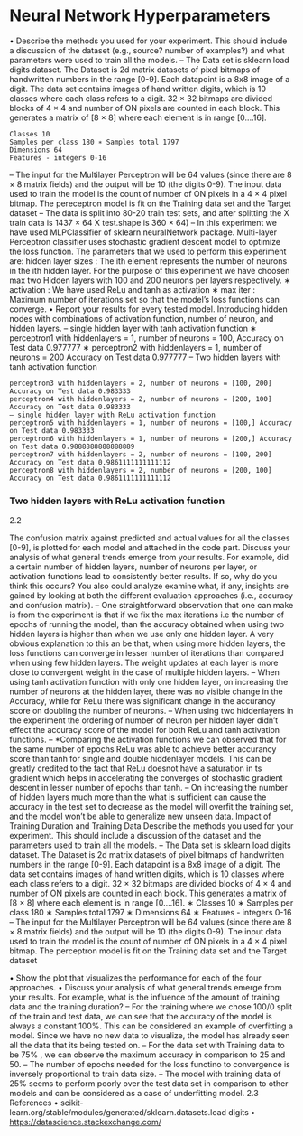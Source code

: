 #  Neural Network Hyperparameters
• Describe the methods you used for your experiment. This should include a discussion of the dataset (e.g., source? number of examples?) and what parameters were used to train all the models.
– The Data set is sklearn load digits dataset. The Dataset is 2d matrix datasets of pixel bitmaps of handwritten numbers in the range [0-9]. Each datapoint is a 8x8 image of a digit. The data set contains images of hand written digits, which is 10 classes where each class refers to a digit. 32 × 32 bitmaps are divided blocks of 4 × 4 and number of ON pixels are counted in each block. This generates a matrix of [8 × 8] where each element is in range [0....16].

```
Classes 10
Samples per class 180 ∗ Samples total 1797
Dimensions 64
Features - integers 0-16
```

– The input for the Multilayer Perceptron will be 64 values (since there are 8 × 8 matrix fields) and the output will be 10 (the digits 0-9). The input data used to train the model is the count of number of ON pixels in a 4 × 4 pixel bitmap. The pereceptron model is fit on the Training data set and the Target dataset
– The data is split into 80-20 train test sets, and after splitting the X train data is 1437 × 64 X test.shape is 360 × 64)
– In this experiment we have used MLPClassifier of sklearn.neuralNetwork package. Multi-layer Perceptron classifier uses stochastic gradient descent model to optimize the loss function. The parameters that we used to perform this experiment are:
hidden layer sizes : The ith element represents the number of neurons in the ith hidden layer. For the purpose of this experiment we have choosen max two Hidden layers with 100 and 200 neurons per layers respectively.
∗ activation : We have used ReLu and tanh as activation
∗ max iter : Maximum number of iterations set so that the model’s loss functions can converge.
• Report your results for every tested model. Introducing hidden nodes with combinations of activation function, number of neuron, and hidden layers.
– single hidden layer with tanh activation function
∗ perceptron1 with hiddenlayers = 1, number of neurons = 100, Accuracy on Test data 0.977777 ∗ perceptron2 with hiddenlayers = 1, number of neurons = 200 Accuracy on Test data 0.977777
– Two hidden layers with tanh activation function
```
perceptron3 with hiddenlayers = 2, number of neurons = [100, 200] Accuracy on Test data 0.983333
perceptron4 with hiddenlayers = 2, number of neurons = [200, 100] Accuracy on Test data 0.983333
– single hidden layer with ReLu activation function
perceptron5 with hiddenlayers = 1, number of neurons = [100,] Accuracy on Test data 0.983333
perceptron6 with hiddenlayers = 1, number of neurons = [200,] Accuracy on Test data 0.9888888888888889
perceptron7 with hiddenlayers = 2, number of neurons = [100, 200] Accuracy on Test data 0.9861111111111112
perceptron8 with hiddenlayers = 2, number of neurons = [200, 100] Accuracy on Test data 0.9861111111111112
```
### Two hidden layers with ReLu activation function
2.2
 
The confusion matrix against predicted and actual values for all the classes [0-9], is plotted for each model and attached in the code part.
Discuss your analysis of what general trends emerge from your results. For example, did a certain number of hidden layers, number of neurons per layer, or activation functions lead to consistently better results. If so, why do you think this occurs? You also could analyze examine what, if any, insights are gained by looking at both the different evaluation approaches (i.e., accuracy and confusion matrix).
– One straightforward observation that one can make is from the experiment is that if we fix the max iterations i.e the number of epochs of running the model, than the accuracy obtained when using two hidden layers is higher than when we use only one hidden layer. A very obvious explanation to this an be that, when using more hidden layers, the loss functions can converge in lesser number of iterations than compared when using few hidden layers. The weight updates at each layer is more close to convergent weight in the case of multiple hidden layers.
– When using tanh activation function with only one hidden layer, on increasing the number of neurons at the hidden layer, there was no visible change in the Accuracy, while for ReLu there was significant change in the accurancy score on doubling the number of neurons.
– When using two hiddenlayers in the experiment the ordering of number of neuron per hidden layer didn’t effect the accuracy score of the model for both ReLu and tanh activation functions.
– *Comparing the activation functions we can observed that for the same number of epochs ReLu was able to achieve better accurancy score than tanh for single and double hiddenlayer models. This can be greatly credited to the fact that ReLu doesnot have a saturation in ts gradient which helps in accelerating the converges of stochastic gradient descent in lesser number of epochs than tanh.
– On increasing the number of hidden layers much more than the what is sufficient can cause the accuracy in the test set to decrease as the model will overfit the training set, and the model won’t be able to generalize new unseen data.
Impact of Training Duration and Training Data
Describe the methods you used for your experiment. This should include a discussion of the dataset and the parameters used to train all the models.
– The Data set is sklearn load digits dataset. The Dataset is 2d matrix datasets of pixel bitmaps of handwritten numbers in the range [0-9]. Each datapoint is a 8x8 image of a digit. The data set contains images of hand written digits, which is 10 classes where each class refers to a digit. 32 × 32 bitmaps are divided blocks of 4 × 4 and number of ON pixels are counted in each block. This generates a matrix of [8 × 8] where each element is in range [0....16].
∗ Classes 10
∗ Samples per class 180 ∗ Samples total 1797
∗ Dimensions 64
∗ Features - integers 0-16
– The input for the Multilayer Perceptron will be 64 values (since there are 8 × 8 matrix fields) and the output will be 10 (the digits 0-9). The input data used to train the model is the count of number of ON pixels in a 4 × 4 pixel bitmap. The perceptron model is fit on the Training data set and the Target dataset

• Show the plot that visualizes the performance for each of the four approaches.
• Discuss your analysis of what general trends emerge from your results. For example, what is the influence of the amount of training data and the training duration?
– For the training where we chose 100/0 split of the train and test data, we can see that the accuracy of the model is always a constant 100%. This can be considered an example of overfitting a model. Since we have no new data to visualize, the model has already seen all the data that its being tested on.
– For the data set with Training data to be 75% , we can observe the maximum accuracy in comparison to 25 and 50.
– The number of epochs needed for the loss functino to convergence is inversely proportional to train data size.
– The model with training data of 25% seems to perform poorly over the test data set in comparison to other models and can be considered as a case of underfitting model.
2.3 References
• scikit-learn.org/stable/modules/generated/sklearn.datasets.load digits
• https://datascience.stackexchange.com/
